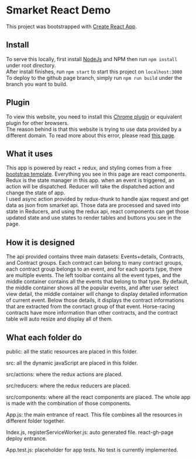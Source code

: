 # Smarket React Demo

This project was bootstrapped with [Create React App](https://github.com/facebookincubator/create-react-app).
## Install
To serve this locally, first install [NodeJs](https://github.com/nodejs/node) and NPM
then run `npm install` under root directory.
<br>
After install finishes, run `npm start` to start this project on `localhost:3000`
<br>
To deploy to the github page branch, simply run `npm run build` under the branch you want to build.
<br>
## Plugin
To view this website, you need to install this [Chrome plugin](https://chrome.google.com/webstore/detail/allow-control-allow-origi/nlfbmbojpeacfghkpbjhddihlkkiljbi) or equivalent plugin for other browsers.
<br>
The reason behind is that this website is trying to use data provided by a different domain.
To read more about this error, please read [this page](https://developer.mozilla.org/en-US/docs/Web/HTTP/CORS).
## What it uses
This app is powered by react + redux, and styling comes from a free [bootstrap template](https://bootstrapmade.com/demo/NiceAdmin/).
Everything you see in this page are react components. 
<br>
Redux is the state manager in this app. when an event is triggered, an action will be dispatched. Reducer will take the dispatched action and change the state of app.
<br>
I used async action provided by redux-thunk to handle ajax request and get data as json from smarket api. Those data are processed and saved into state in Reducers, and using the redux api, react components can get those updated state and use states to render tables and buttons you see in the page.
## How it is designed
The api provided contains three main datasets: Events+details, Contracts, and Contract groups. Each contract can belong to many contract groups, each contract group belongs to an event, and for each sports type, there are multiple events. The left toolbar contains all the event types, and the middle container contains all the events that belong to that type. By default, the middle container shows all the popular events, and after user select view detail, the middle container will change to display detailed information of current event. Below those details, it displays the contract informations that are extracted from the conrtact group of that event. Horse-racing contracts have more information than other contracts, and the contract table will auto resize and display all of them. 
## What each folder do
public: all the static resources are placed in this folder.

src: all the dynamic javaScript are placed in this folder. 

src/actions: where the redux actions are placed.

src/reducers: where the redux reducers are placed.

src/components: where all the react components are placed. The whole app is made with the combination of those components.

App.js: the main entrance of react. This file combines all the resources in different folder together.

Index.js, registerServiceWorker.js: auto generated file. react-gh-page deploy entrance.

App.test.js: placeholder for app tests. No test is currently implemented.
